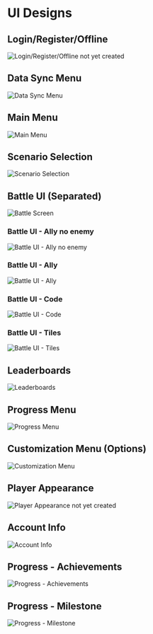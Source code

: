 # UI Designs

## Login/Register/Offline

![Login/Register/Offline not yet created]()

## Data Sync Menu

![Data Sync Menu](../assets/ui-designs/Data%20Sync%20Menu.excalidraw.png)

## Main Menu

![Main Menu](../assets/ui-designs/Main%20Menu.excalidraw.png)

## Scenario Selection

![Scenario Selection](../assets/ui-designs/Scenario%20Selection.excalidraw)

## Battle UI (Separated)

![Battle Screen](../assets/ui-designs/Main%20UI%20Design%20-%20Light.png)

### Battle UI - Ally no enemy

![Battle UI - Ally no enemy](../assets/ui-designs/raw/Battle%20UI%20-%20Ally%20no%20enemy.excalidraw.png)

### Battle UI - Ally

![Battle UI - Ally](../assets/ui-designs/raw/Battle%20UI%20-%20Ally.excalidraw.png)

### Battle UI - Code

![Battle UI - Code](../assets/ui-designs/raw/Battle%20UI%20-%20Code.excalidraw.png)

### Battle UI - Tiles

![Battle UI - Tiles](../assets/ui-designs/raw/Battle%20UI%20-%20Tiles.excalidraw.png)

## Leaderboards

![Leaderboards](../assets/ui-designs/Leaderboards.excalidraw.png)

## Progress Menu

![Progress Menu](../assets/ui-designs/Progress%20Menu.excalidraw.png)

## Customization Menu (Options)

![Customization Menu](../assets/ui-designs/Customization%20Menu.excalidraw.png)

## Player Appearance

![Player Appearance not yet created]()

## Account Info

![Account Info](../assets/ui-designs/Account%20Info.excalidraw.png)

## Progress - Achievements

![Progress - Achievements](../assets/ui-designs/raw/Progress%20-%20Achivements.excalidraw.png)

## Progress - Milestone

![Progress - Milestone](../assets/ui-designs/raw/Progress%20-%20Milestone.excalidraw.png)
